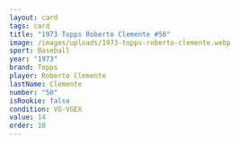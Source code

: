 ```yaml
---
layout: card
tags: card
title: "1973 Topps Roberto Clemente #50"
image: /images/uploads/1973-topps-roberto-clemente.webp
sport: Baseball
year: "1973"
brand: Topps
player: Roberto Clemente
lastName: Clemente
number: "50"
isRookie: false
condition: VG-VGEX
value: 14
order: 10
---
```


